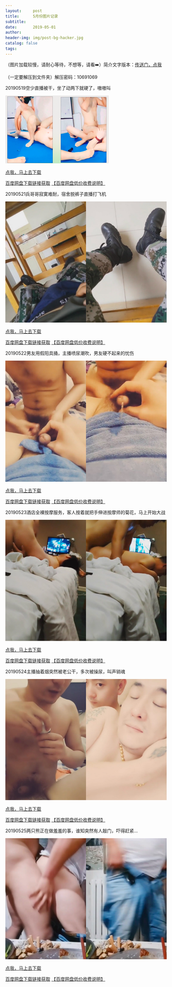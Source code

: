 ```yaml
---
layout:     post
title:      5月份图片记录
subtitle:   
date:       2019-05-01
author:     
header-img: img/post-bg-hacker.jpg
catalog: false
tags: 
---
```

（图片加载较慢，请耐心等待，不想等，请看➡️）简介文字版本：[传送门，点我](https://zhibobb.github.io/2019/05/01/5%E6%9C%88%E4%BB%BD%E7%9B%B4%E6%92%AD%E8%A7%86%E9%A2%91%E8%AE%B0%E5%BD%95/)

（一定要解压到文件夹）解压密码：10691069

20190519空少直播被干，坐了动两下就硬了，嗷嗷叫

  ![19](https://github.com/zhibobb/zhibobb.github.io/blob/master/pwa/20190501.png?raw=true)

  [点我，马上去下载](http://nullrefer.com/?http://u20283859.ctfile.net/fs/20283859-375191963)
  
  [百度网盘下载链接获取](http://nullrefer.com/?https://weidian.com/item.html?itemID=2792700696)  [【百度网盘低价收费说明】](https://zhibobb.github.io/2019/04/11/%E7%99%BE%E5%BA%A6%E7%BD%91%E7%9B%98%E8%AF%B4%E6%98%8E/)

20190521兵哥哥寂寞难耐，宿舍脱裤子直播打飞机

  ![21](https://github.com/zhibobb/zhibobb.github.io/blob/master/pwa/20190521.jpg?raw=true)

  [点我，马上去下载](http://nullrefer.com/?http://u20283859.ctfile.net/fs/20283859-375393755)
  
  [百度网盘下载链接获取](http://nullrefer.com/?https://weidian.com/item.html?itemID=2792122405)  [【百度网盘低价收费说明】](https://zhibobb.github.io/2019/04/11/%E7%99%BE%E5%BA%A6%E7%BD%91%E7%9B%98%E8%AF%B4%E6%98%8E/)

20190522男友用假阳具捅，主播喷尿潮吹，男友硬不起来的忧伤

  ![22](https://github.com/zhibobb/zhibobb.github.io/blob/master/pwa/20190522.jpg?raw=true)

  [点我，马上去下载](http://nullrefer.com/?http://u20283859.ctfile.net/fs/20283859-375421949)
  
  [百度网盘下载链接获取](http://nullrefer.com/?https://weidian.com/item.html?itemID=2792733900)  [【百度网盘低价收费说明】](https://zhibobb.github.io/2019/04/11/%E7%99%BE%E5%BA%A6%E7%BD%91%E7%9B%98%E8%AF%B4%E6%98%8E/)

20190523酒店全裸按摩服务，客人按着就把手伸进按摩师的菊花，马上开始大战

  ![23](https://github.com/zhibobb/zhibobb.github.io/blob/master/pwa/20190523.jpg?raw=true)

  [点我，马上去下载](http://nullrefer.com/?http://u20283859.ctfile.net/fs/20283859-375491744)
  
  [百度网盘下载链接获取](http://nullrefer.com/?https://weidian.com/item.html?itemID=2792732140)  [【百度网盘低价收费说明】](https://zhibobb.github.io/2019/04/11/%E7%99%BE%E5%BA%A6%E7%BD%91%E7%9B%98%E8%AF%B4%E6%98%8E/)

20190524主播抽着烟突然被老公干，多次被操尿，叫声销魂

  ![24](https://github.com/zhibobb/zhibobb.github.io/blob/master/pwa/20190524.jpg?raw=true)

  [点我，马上去下载](http://nullrefer.com/?http://u20283859.ctfile.net/fs/20283859-375657451)
  
  [百度网盘下载链接获取](http://nullrefer.com/?https://weidian.com/item.html?itemID=2792701312)  [【百度网盘低价收费说明】](https://zhibobb.github.io/2019/04/11/%E7%99%BE%E5%BA%A6%E7%BD%91%E7%9B%98%E8%AF%B4%E6%98%8E/)

20190525两只熊正在做羞羞的事，谁知突然有人敲门，吓得赶紧...

  ![25](https://github.com/zhibobb/zhibobb.github.io/blob/master/pwa/20190525.jpg?raw=true)

  [点我，马上去下载](http://nullrefer.com/?http://u20283859.ctfile.net/fs/20283859-375748774)
  
  [百度网盘下载链接获取](http://nullrefer.com/?https://weidian.com/item.html?itemID=2791818331)  [【百度网盘低价收费说明】](https://zhibobb.github.io/2019/04/11/%E7%99%BE%E5%BA%A6%E7%BD%91%E7%9B%98%E8%AF%B4%E6%98%8E/)
